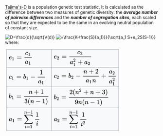 [Tajima's-D](https://www.ncbi.nlm.nih.gov/pmc/articles/PMC1203831/pdf/ge1233585.pdf) is a population genetic test statistic, 
It is calculated as the difference between two measures of genetic diversity: the ***average number of pairwise differences*** and the ***number of segregation sites***, each scaled so that they are expected to be the same in an evolving neutral population of constant size. 

![D=\frac{d}{\sqrt{V(d)}](https://latex.codecogs.com/svg.latex?\Large&space;D=\frac{d}{\sqrt{V(d)})
![=\frac{K-\frac{S}{a_1)}}{\sqrt{a_1 S+e_2S(S-1)}}](https://latex.codecogs.com/svg.latex?\Large&space;=\frac{K-\frac{S}{a_1}}{\sqrt{e_1S+e_2S(S-1)}}) 
where: 

![](/figures/tajmad.png)
